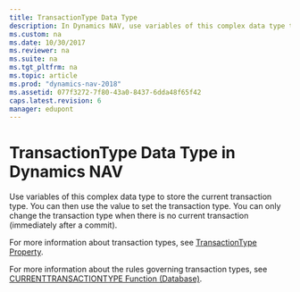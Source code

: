 ```yaml
---
title: TransactionType Data Type
description: In Dynamics NAV, use variables of this complex data type to store the current transaction type. You can then use the value to set the transaction type.
ms.custom: na
ms.date: 10/30/2017
ms.reviewer: na
ms.suite: na
ms.tgt_pltfrm: na
ms.topic: article
ms.prod: "dynamics-nav-2018"
ms.assetid: 077f3272-7f80-43a0-8437-6dda48f65f42
caps.latest.revision: 6
manager: edupont
---
```

# TransactionType Data Type in Dynamics NAV
Use variables of this complex data type to store the current transaction type. You can then use the value to set the transaction type. You can only change the transaction type when there is no current transaction \(immediately after a commit\).  
  
 For more information about transaction types, see [TransactionType Property](TransactionType-Property.md).  
  
 For more information about the rules governing transaction types, see [CURRENTTRANSACTIONTYPE Function \(Database\)](CURRENTTRANSACTIONTYPE-Function--Database-.md).